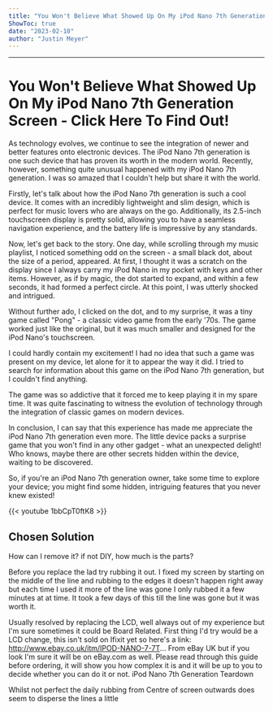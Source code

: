 ```yaml
---
title: "You Won't Believe What Showed Up On My iPod Nano 7th Generation Screen - Click Here To Find Out!"
ShowToc: true 
date: "2023-02-10"
author: "Justin Meyer"
---
```

*****
# You Won't Believe What Showed Up On My iPod Nano 7th Generation Screen - Click Here To Find Out! 

As technology evolves, we continue to see the integration of newer and better features onto electronic devices. The iPod Nano 7th generation is one such device that has proven its worth in the modern world. Recently, however, something quite unusual happened with my iPod Nano 7th generation. I was so amazed that I couldn't help but share it with the world.

Firstly, let's talk about how the iPod Nano 7th generation is such a cool device. It comes with an incredibly lightweight and slim design, which is perfect for music lovers who are always on the go. Additionally, its 2.5-inch touchscreen display is pretty solid, allowing you to have a seamless navigation experience, and the battery life is impressive by any standards.

Now, let's get back to the story. One day, while scrolling through my music playlist, I noticed something odd on the screen - a small black dot, about the size of a period, appeared. At first, I thought it was a scratch on the display since I always carry my iPod Nano in my pocket with keys and other items. However, as if by magic, the dot started to expand, and within a few seconds, it had formed a perfect circle. At this point, I was utterly shocked and intrigued.

Without further ado, I clicked on the dot, and to my surprise, it was a tiny game called "Pong" - a classic video game from the early '70s. The game worked just like the original, but it was much smaller and designed for the iPod Nano's touchscreen.

I could hardly contain my excitement! I had no idea that such a game was present on my device, let alone for it to appear the way it did. I tried to search for information about this game on the iPod Nano 7th generation, but I couldn't find anything.

The game was so addictive that it forced me to keep playing it in my spare time. It was quite fascinating to witness the evolution of technology through the integration of classic games on modern devices.

In conclusion, I can say that this experience has made me appreciate the iPod Nano 7th generation even more. The little device packs a surprise game that you won't find in any other gadget - what an unexpected delight! Who knows, maybe there are other secrets hidden within the device, waiting to be discovered.

So, if you're an iPod Nano 7th generation owner, take some time to explore your device; you might find some hidden, intriguing features that you never knew existed!

{{< youtube 1bbCpT0ftK8 >}} 



## Chosen Solution
 How can I remove it? if not DIY, how much is the parts?

 Before you replace the lad try rubbing it out.
I fixed my screen by starting on the middle of the line and rubbing to the edges it doesn't happen right away but each time I used it more of the line was gone I only rubbed it a few minutes at at time.
It took a few days of this till the line was gone but it was worth it.

 Usually resolved by replacing the LCD, well always out of my experience but I'm sure sometimes it could be Board Related. First thing I'd try would be a LCD change, this isn't sold on Ifixit yet so here's a link:
http://www.ebay.co.uk/itm/IPOD-NANO-7-7T...
From eBay UK but if you look I'm sure it will be on eBay.com as well.
Please read through this guide before ordering, it will show you how complex it is and it will be up to you to decide whether you can do it or not.
iPod Nano 7th Generation Teardown

 Whilst not perfect the daily rubbing from Centre of screen outwards does seem to disperse the lines a little




